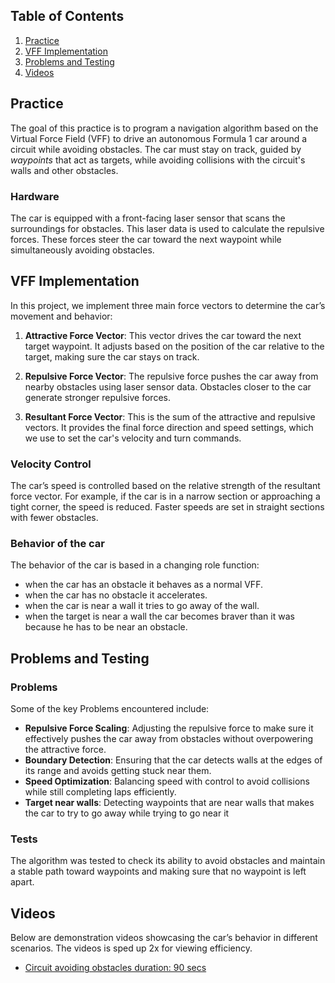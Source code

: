 ## Table of Contents
1. [Practice](#practice)
2. [VFF Implementation](#vff-implementation)
3. [Problems and Testing](#problems-and-testing)
4. [Videos](#videos)

## Practice

The goal of this practice is to program a navigation algorithm based on the Virtual Force Field (VFF) to drive an autonomous Formula 1 car around a circuit while avoiding obstacles. The car must stay on track, guided by *waypoints* that act as targets, while avoiding collisions with the circuit's walls and other obstacles.

### Hardware

The car is equipped with a front-facing laser sensor that scans the surroundings for obstacles. This laser data is used to calculate the repulsive forces. These forces steer the car toward the next waypoint while simultaneously avoiding obstacles.

## VFF Implementation

In this project, we implement three main force vectors to determine the car’s movement and behavior:

1. **Attractive Force Vector**: This vector drives the car toward the next target waypoint. It adjusts based on the position of the car relative to the target, making sure the car stays on track.

2. **Repulsive Force Vector**: The repulsive force pushes the car away from nearby obstacles using laser sensor data. Obstacles closer to the car generate stronger repulsive forces.

3. **Resultant Force Vector**: This is the sum of the attractive and repulsive vectors. It provides the final force direction and speed settings, which we use to set the car's velocity and turn commands.

### Velocity Control

The car’s speed is controlled based on the relative strength of the resultant force vector. For example, if the car is in a narrow section or approaching a tight corner, the speed is reduced. Faster speeds are set in straight sections with fewer obstacles.

### Behavior of the car 
The behavior of the car is based in a changing role function:

- when the car has an obstacle it behaves as a normal VFF.
- when the car has no obstacle it accelerates.
- when the car is near a wall it tries to go away of the wall.
- when the target is near a wall the car becomes braver than it was because he has to be near an obstacle.

## Problems and Testing

### Problems
Some of the key Problems encountered include:
- **Repulsive Force Scaling**: Adjusting the repulsive force to make sure it effectively pushes the car away from obstacles without overpowering the attractive force.
- **Boundary Detection**: Ensuring that the car detects walls at the edges of its range and avoids getting stuck near them.
- **Speed Optimization**: Balancing speed with control to avoid collisions while still completing laps efficiently.
- **Target near walls**: Detecting waypoints that are near walls that makes the car to try to go away while trying to go near it

### Tests
The algorithm was tested to check its ability to avoid obstacles and maintain a stable path toward waypoints and making sure that no waypoint is left apart.

## Videos

Below are demonstration videos showcasing the car’s behavior in different scenarios. The videos is sped up 2x for viewing efficiency.

- [Circuit avoiding obstacles duration: 90 secs](#https://urjc-my.sharepoint.com/:v:/g/personal/m_useros_2022_alumnos_urjc_es/EamKTvBBYtdLk4_Zw8G9HlYBogE9Oea7hRY8AVJnuGJLEg?e=vRbK3a&nav=eyJyZWZlcnJhbEluZm8iOnsicmVmZXJyYWxBcHAiOiJTdHJlYW1XZWJBcHAiLCJyZWZlcnJhbFZpZXciOiJTaGFyZURpYWxvZy1MaW5rIiwicmVmZXJyYWxBcHBQbGF0Zm9ybSI6IldlYiIsInJlZmVycmFsTW9kZSI6InZpZXcifX0%3D)  
